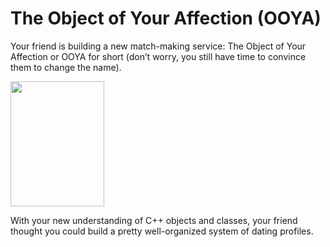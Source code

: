 # The Object of Your Affection (OOYA)

Your friend is building a new match-making service: The Object of Your Affection or OOYA for short (don’t worry, you still have time to convince them to change the name).

<img src="https://content.codecademy.com/courses/learn-cpp/classes-and-objects/ooya.gif" width="150px" height="200px"/>

With your new understanding of C++ objects and classes, your friend thought you could build a pretty well-organized system of dating profiles.
